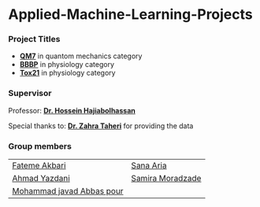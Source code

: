 # Applied-Machine-Learning-Projects
### Project Titles

- **[QM7](https://github.com/hhaji/Applied-Machine-Learning/blob/master/Projects/Projects-Fall-2021/Data/qm7.csv)** in quantom mechanics category
- **[BBBP](https://github.com/hhaji/Applied-Machine-Learning/blob/master/Projects/Projects-Fall-2021/Data/bbbp.csv)** in physiology category
- **[Tox21](https://github.com/hhaji/Applied-Machine-Learning/blob/master/Projects/Projects-Fall-2021/Data/tox21.csv)** in physiology category
### Supervisor
Professor: **[Dr. Hossein Hajiabolhassan](https://github.com/hhaji)**

Special thanks to: **[Dr. Zahra Taheri](https://github.com/zahta)**  for providing the data
### Group members
| | |
| ----------- | ----------- |
| [Fateme Akbari](https://github.com/f-akbari) | [Sana Aria](https://github.com/sanaaria) |
| [Ahmad Yazdani](https://github.com/Ahmadyazdani78) | [Samira Moradzade](https://github.com/samiramoradzade) |
| [Mohammad javad Abbas pour](https://github.com/mAbbaspour) |  
